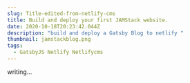 ```yaml
---
slug: Title-edited-from-netlify-cms
title: Build and deploy your first JAMStack website.
date: 2020-10-18T20:23:42.044Z
description: "build and deploy a Gatsby Blog to netlify "
thumbnail: jamstackblog.png
tags:
  - GatsbyJS Netlify Netlifycms
---
```

writing...